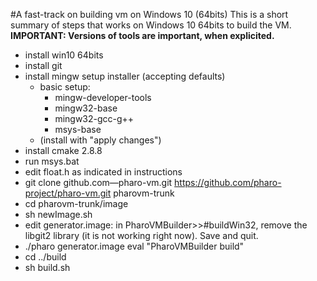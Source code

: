 #A fast-track on building vm on Windows 10 (64bits)
This is a short summary of steps that works on Windows 10 64bits to build the VM.
**IMPORTANT: Versions of tools are important, when explicited.**

- install win10 64bits
- install git
- install mingw setup installer (accepting defaults)
	- basic setup:
		- mingw-developer-tools
        - mingw32-base
        - mingw32-gcc-g++
        - msys-base
    - (install with "apply changes")
- install cmake 2.8.8
- run msys.bat
- edit float.h as indicated in instructions
- git clone github.com—pharo-vm.git https://github.com/pharo-project/pharo-vm.git pharovm-trunk
- cd pharovm-trunk/image
- sh newImage.sh
- edit generator.image: in PharoVMBuilder>>#buildWin32, remove the libgit2 library (it is not working right now). Save and quit.
- ./pharo generator.image eval "PharoVMBuilder build"
- cd ../build
- sh build.sh
